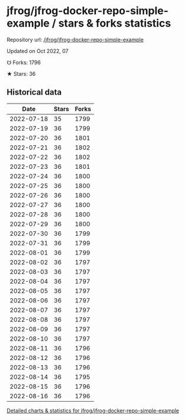 # jfrog/jfrog-docker-repo-simple-example / stars & forks statistics

Repository url: [/jfrog/jfrog-docker-repo-simple-example](https://github.com/jfrog/jfrog-docker-repo-simple-example)

Updated on Oct 2022, 07

☋ Forks: 1796

★ Stars: 36

## Historical data
| Date | Stars | Forks |
|------|-------|-------|
| 2022-07-18 | 35 | 1799 | 
| 2022-07-19 | 36 | 1799 | 
| 2022-07-20 | 36 | 1801 | 
| 2022-07-21 | 36 | 1802 | 
| 2022-07-22 | 36 | 1802 | 
| 2022-07-23 | 36 | 1801 | 
| 2022-07-24 | 36 | 1800 | 
| 2022-07-25 | 36 | 1800 | 
| 2022-07-26 | 36 | 1800 | 
| 2022-07-27 | 36 | 1800 | 
| 2022-07-28 | 36 | 1800 | 
| 2022-07-29 | 36 | 1800 | 
| 2022-07-30 | 36 | 1799 | 
| 2022-07-31 | 36 | 1799 | 
| 2022-08-01 | 36 | 1799 | 
| 2022-08-02 | 36 | 1797 | 
| 2022-08-03 | 36 | 1797 | 
| 2022-08-04 | 36 | 1797 | 
| 2022-08-05 | 36 | 1797 | 
| 2022-08-06 | 36 | 1797 | 
| 2022-08-07 | 36 | 1797 | 
| 2022-08-08 | 36 | 1797 | 
| 2022-08-09 | 36 | 1797 | 
| 2022-08-10 | 36 | 1797 | 
| 2022-08-11 | 36 | 1796 | 
| 2022-08-12 | 36 | 1796 | 
| 2022-08-13 | 36 | 1796 | 
| 2022-08-14 | 36 | 1795 | 
| 2022-08-15 | 36 | 1796 | 
| 2022-08-16 | 36 | 1796 | 


[Detailed charts & statistics for jfrog/jfrog-docker-repo-simple-example](https://reviewgithub.com/rep/jfrog/jfrog-docker-repo-simple-example)

